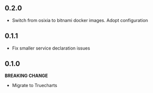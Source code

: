 ## 0.2.0

- Switch from osixia to bitnami docker images. Adopt configuration


## 0.1.1

- Fix smaller service declaration issues

## 0.1.0

**BREAKING CHANGE**

- Migrate to Truecharts
